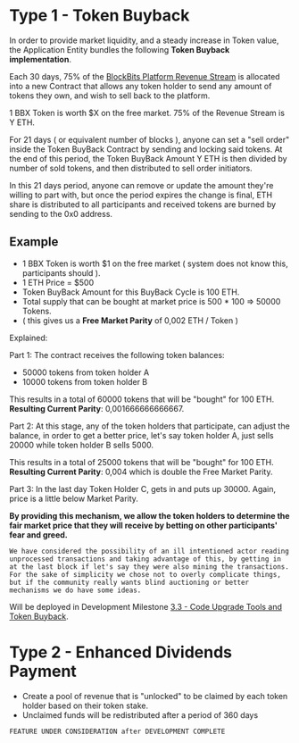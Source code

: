 # Type 1 - Token Buyback
In order to provide market liquidity, and a steady increase in Token value, the Application Entity bundles the following **Token Buyback implementation**.

Each 30 days, 75% of the [BlockBits Platform Revenue Stream]() is allocated into a new Contract that allows any token holder to send any amount of tokens they own, and wish to sell back to the platform.

1 BBX Token is worth $X on the free market.
75% of the Revenue Stream is Y ETH.

For 21 days ( or equivalent number of blocks ), anyone can set a "sell order" inside the Token BuyBack Contract by sending and locking said tokens. At the end of this period, the Token BuyBack Amount Y ETH is then divided by number of sold tokens, and then distributed to sell order initiators.

In this 21 days period, anyone can remove or update the amount they're willing to part with, but once the period expires the change is final, ETH share is distributed to all participants and received tokens are burned by sending to the 0x0 address.

## Example
- 1 BBX Token is worth $1 on the free market ( system does not know this, participants should ).
- 1 ETH Price = $500
- Token BuyBack Amount for this BuyBack Cycle is 100 ETH. 
- Total supply that can be bought at market price is 500 * 100 => 50000 Tokens.
- ( this gives us a **Free Market Parity** of 0,002 ETH / Token )

Explained:

Part 1:
The contract receives the following token balances:
- 50000 tokens from token holder A 
- 10000 tokens from token holder B
 
This results in a total of 60000 tokens that will be "bought" for 100 ETH. **Resulting Current Parity**: 0,001666666666667.

Part 2:
At this stage, any of the token holders that participate, can adjust the balance, in order to get a better price, let's say token holder A, just sells 20000 while token holder B sells 5000.
 
This results in a total of 25000 tokens that will be "bought" for 100 ETH. **Resulting Current Parity**: 0,004 which is double the Free Market Parity.

Part 3: 
In the last day Token Holder C, gets in and puts up 30000. Again, price is a little below Market Parity. 

**By providing this mechanism, we allow the token holders to determine the fair market price that they will receive by betting on other participants' fear and greed.**

```bluebg
We have considered the possibility of an ill intentioned actor reading unprocessed transactions and taking advantage of this, by getting in at the last block if let's say they were also mining the transactions. For the sake of simplicity we chose not to overly complicate things, but if the community really wants blind auctioning or better mechanisms we do have some ideas.
``` 
 

Will be deployed in Development Milestone [3.3 - Code Upgrade Tools and Token Buyback](./bbt_roadmap/#33-code-upgrade-tools-and-token-buyback).

# Type 2 - Enhanced Dividends Payment
- Create a pool of revenue that is "unlocked" to be claimed by each token holder based on their token stake.
- Unclaimed funds will be redistributed after a period of 360 days

```FEATURE UNDER CONSIDERATION after DEVELOPMENT COMPLETE```
